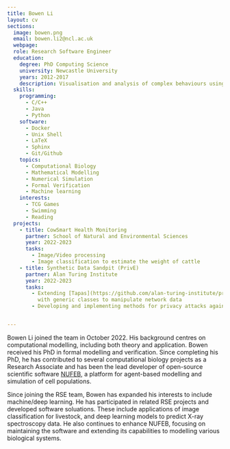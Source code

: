 ```yaml
---
title: Bowen Li
layout: cv
sections:
  image: bowen.png
  email: bowen.li2@ncl.ac.uk
  webpage: 
  role: Research Software Engineer
  education:
    degree: PhD Computing Science
    university: Newcastle University
    years: 2012-2017
    description: Visualisation and analysis of complex behaviours using structured occurrence nets
  skills:
    programming:
      - C/C++
      - Java
      - Python
    software:
      - Docker
      - Unix Shell
      - LaTeX
      - Sphinx
      - Git/Github
    topics:
      - Computational Biology
      - Mathematical Modelling 
      - Numerical Simulation
      - Formal Verification
      - Machine learning
    interests:
      - TCG Games 
      - Swimming
      - Reading
  projects:
    - title: CowSmart Health Monitoring
      partner: School of Natural and Environmental Sciences
      year: 2022-2023
      tasks:
        - Image/Video processing
        - Image classification to estimate the weight of cattle
    - title: Synthetic Data Sandpit (PrivE)
      partner: Alan Turing Institute
      year: 2022-2023
      tasks:
        - Extending [Tapas](https://github.com/alan-turing-institute/privacy-sdg-toolbox) toolbox 
          with generic classes to manipulate network data
        - Developing and implementing methods for privacy attacks against synthetic network 


---
```

Bowen Li joined the team in October 2022. His background centres on computational modelling, including both theory
and application. Bowen received his PhD in formal modelling and verification. 
Since completing his PhD, he has contributed to several computational biology projects as a 
Research Associate and has been the lead developer of open-source scientific software
[NUFEB](http://github.com/nufeb), a platform for agent-based modelling and simulation of cell populations.

Since joining the RSE team, Bowen has expanded his interests to include machine/deep learning. 
He has participated in related RSE projects and developed software soluations. 
These include applications of image classification for 
livestock, and deep learning models to predict X-ray spectroscopy data.
He also continues to enhance NUFEB, focusing on maintaining the software 
and extending its capabilities to modelling various biological systems.

